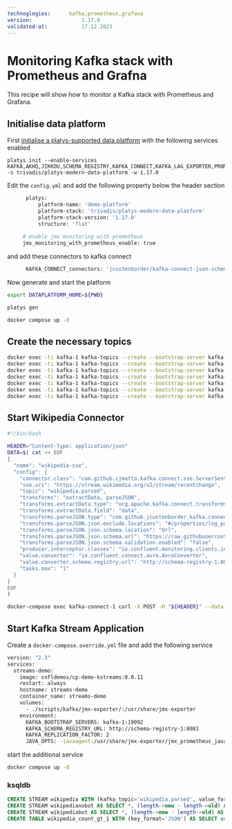 ```yaml
---
technoglogies:      kafka,prometheus,grafana
version:				1.17.0
validated-at:			17.12.2023
---
```


# Monitoring Kafka stack with Prometheus and Grafna

This recipe will show how to monitor a Kafka stack with Prometheus and Grafana.

## Initialise data platform

First [initialise a platys-supported data platform](../documentation/getting-started.md) with the following services enabled

```
platys init --enable-services KAFKA,AKHQ,JIKKOU,SCHEMA_REGISTRY,KAFKA_CONNECT,KAFKA_LAG_EXPORTER,PROMETHEUS,GRAFANA -s trivadis/platys-modern-data-platform -w 1.17.0
```

Edit the `config.yml` and add the following property below the header section

```bash
      platys:
          platform-name: 'demo-platform'
          platform-stack: 'trivadis/platys-modern-data-platform'
          platform-stack-version: '1.17.0'
          structure: 'flat'
          
     # enable jmx monitoring with prometheus
     jmx_monitoring_with_prometheus_enable: true
```

and add these connectors to kafka connect

```bash
      KAFKA_CONNECT_connectors: 'jcustenborder/kafka-connect-json-schema:0.2.5,cjmatta/kafka-connect-sse:1.0'
```


Now generate and start the platform

```bash
export DATAPLATFORM_HOME=${PWD}

platys gen

docker compose up -d
```

## Create the necessary topics

```bash
docker exec -ti kafka-1 kafka-topics --create --bootstrap-server kafka-1:19092 --topic users --partitions 6 --replication-factor 3
docker exec -ti kafka-1 kafka-topics --create --bootstrap-server kafka-1:19092 --topic wikipedia.parsed --partitions 6 --replication-factor 3
docker exec -ti kafka-1 kafka-topics --create --bootstrap-server kafka-1:19092 --topic wikipedia.parsed.count-by-domain --partitions 6 --replication-factor 3
docker exec -ti kafka-1 kafka-topics --create --bootstrap-server kafka-1:19092 --topic wikipedia.failed --partitions 6 --replication-factor 3
docker exec -ti kafka-1 kafka-topics --create --bootstrap-server kafka-1:19092 --topic WIKIPEDIABOT --partitions 6 --replication-factor 3
docker exec -ti kafka-1 kafka-topics --create --bootstrap-server kafka-1:19092 --topic WIKIPEDIANOBOT --partitions 6 --replication-factor 3
docker exec -ti kafka-1 kafka-topics --create --bootstrap-server kafka-1:19092 --topic WIKIPEDIA_COUNT_GT_1 --partitions 6 --replication-factor 3
```

## Start Wikipedia Connector

```bash
#!/bin/bash

HEADER="Content-Type: application/json"
DATA=$( cat << EOF
{
  "name": "wikipedia-sse",
  "config": {
    "connector.class": "com.github.cjmatta.kafka.connect.sse.ServerSentEventsSourceConnector",
    "sse.uri": "https://stream.wikimedia.org/v2/stream/recentchange",
    "topic": "wikipedia.parsed",
    "transforms": "extractData, parseJSON",
    "transforms.extractData.type": "org.apache.kafka.connect.transforms.ExtractField\$Value",
    "transforms.extractData.field": "data",
    "transforms.parseJSON.type": "com.github.jcustenborder.kafka.connect.json.FromJson\$Value",
    "transforms.parseJSON.json.exclude.locations": "#/properties/log_params,#/properties/\$schema,#/\$schema",
    "transforms.parseJSON.json.schema.location": "Url",
    "transforms.parseJSON.json.schema.url": "https://raw.githubusercontent.com/wikimedia/mediawiki-event-schemas/master/jsonschema/mediawiki/recentchange/1.0.0.json",
    "transforms.parseJSON.json.schema.validation.enabled": "false",
    "producer.interceptor.classes": "io.confluent.monitoring.clients.interceptor.MonitoringProducerInterceptor",
    "value.converter": "io.confluent.connect.avro.AvroConverter",
    "value.converter.schema.registry.url": "http://schema-registry-1:8081",
    "tasks.max": "1"
  }
}
EOF
)

docker-compose exec kafka-connect-1 curl -X POST -H "${HEADER}" --data "${DATA}" http://kafka-connect-1:8083/connectors
```

## Start Kafka Stream Application

Create a `docker-compose.override.yml` file and add the following service

```bash
version: "2.3"
services:
  streams-demo:
    image: cnfldemos/cp-demo-kstreams:0.0.11
    restart: always
    hostname: streams-demo
    container_name: streams-demo
    volumes:
      - ./scripts/kafka/jmx-exporter/:/usr/share/jmx-exporter
    environment:
      KAFKA_BOOTSTRAP_SERVERS: kafka-1:19092
      KAFKA_SCHEMA_REGISTRY_URL: http://schema-registry-1:8081
      KAFKA_REPLICATION_FACTOR: 2
      JAVA_OPTS: -javaagent:/usr/share/jmx-exporter/jmx_prometheus_javaagent-0.20.0.jar=1234:/usr/share/jmx-exporter/kafka_streams.yml
```      

start the additional service 

```bash
docker compose up -d
```

### ksqldb



```sql
CREATE STREAM wikipedia WITH (kafka_topic='wikipedia.parsed', value_format='AVRO');
CREATE STREAM wikipedianobot AS SELECT *, (length->new - length->old) AS BYTECHANGE FROM wikipedia WHERE bot = false AND length IS NOT NULL AND length->new IS NOT NULL AND length->old IS NOT NULL;
CREATE STREAM wikipediabot AS SELECT *, (length->new - length->old) AS BYTECHANGE FROM wikipedia WHERE bot = true AND length IS NOT NULL AND length->new IS NOT NULL AND length->old IS NOT NULL;
CREATE TABLE wikipedia_count_gt_1 WITH (key_format='JSON') AS SELECT user, meta->uri AS URI, count(*) AS COUNT FROM wikipedia WINDOW TUMBLING (size 300 second) WHERE meta->domain = 'commons.wikimedia.org' GROUP BY user, meta->uri HAVING count(*) > 1;
```